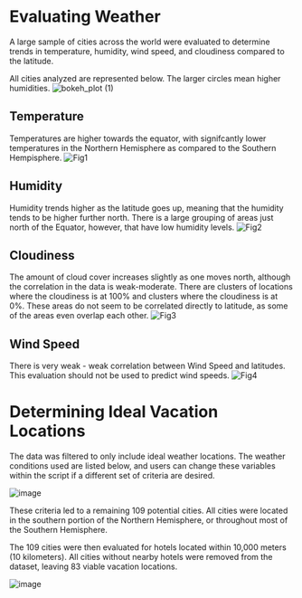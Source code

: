 # **Evaluating Weather**

A large sample of cities across the world were evaluated to determine trends in temperature, humidity, wind speed, and cloudiness compared to the latitude.

All cities analyzed are represented below. The larger circles mean higher humidities.
![bokeh_plot (1)](https://user-images.githubusercontent.com/116215793/216673726-af6db377-262e-4d00-8a9f-8353261a661d.png)

## **Temperature**

Temperatures are higher towards the equator, with signifcantly lower temperatures in the Northern Hemisphere as compared to the Southern Hempisphere.
![Fig1](https://user-images.githubusercontent.com/116215793/216672250-a65730e6-b994-4103-a06c-e7e927a4803f.png)

## **Humidity**

Humidity trends higher as the latitude goes up, meaning that the humidity tends to be higher further north. There is a large grouping of areas just north of the Equator, however, that have low humidity levels. 
![Fig2](https://user-images.githubusercontent.com/116215793/216672719-2e6b9d22-6ae0-4527-8397-4024d90e2852.png)




## **Cloudiness**

The amount of cloud cover increases slightly as one moves north, although the correlation in the data is weak-moderate. There are clusters of locations where the cloudiness is at 100% and clusters where the cloudiness is at 0%. These areas do not seem to be correlated directly to latitude, as some of the areas even overlap each other.
![Fig3](https://user-images.githubusercontent.com/116215793/216673071-2780e216-d79d-4f4c-a334-3773dbe3ac4d.png)

## **Wind Speed**

There is very weak - weak correlation between Wind Speed and latitudes. This evaluation should not be used to predict wind speeds.
![Fig4](https://user-images.githubusercontent.com/116215793/216673175-93cc801f-a372-451a-a1a5-199e47536fa1.png)


# **Determining Ideal Vacation Locations**

The data was filtered to only include ideal weather locations. The weather conditions used are listed below, and users can change these variables within the script if a different set of criteria are desired. 

![image](https://user-images.githubusercontent.com/116215793/216674235-b2bac12b-2e65-4723-a250-813fa7865afd.png)

These criteria led to a remaining 109 potential cities. All cities were located in the southern portion of the Northern Hemisphere, or throughout most of the Southern Hemisphere. 

The 109 cities were then evaluated for hotels located within 10,000 meters (10 kilometers). All cities without nearby hotels were removed from the dataset, leaving 83 viable vacation locations.

![image](https://user-images.githubusercontent.com/116215793/216675348-363c9d60-9982-45c7-a058-1bd132e0f873.png)


